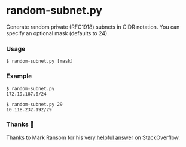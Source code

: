 # random-subnet.py

Generate random private (RFC1918) subnets in CIDR notation. You can specify an optional mask (defaults to 24).

### Usage

```shell
$ random-subnet.py [mask]
```

### Example

```shell
$ random-subnet.py
172.19.187.0/24

$ random-subnet.py 29
10.118.232.192/29
```

### Thanks 🙏

Thanks to Mark Ransom for his [very helpful answer](https://stackoverflow.com/a/70388936/617864) on StackOverflow.

